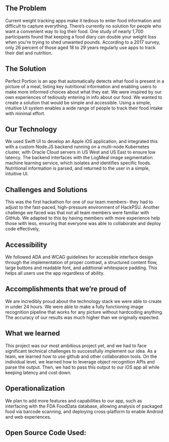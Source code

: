 ## The Problem
Current weight tracking apps make it tedious to enter food information and difficult to capture everything. There’s currently no solution for people who want a convenient way to log their food. One study of nearly 1,700 participants found that keeping a food diary can double your weight loss when you're trying to shed unwanted pounds. According to a 2017 survey, only 26 percent of those aged 18 to 29 years regularly use apps to track their diet and nutrition.

## The Solution
Perfect Portion is an app that automatically detects what food is present in a picture of a meal, listing key nutritional information and enabling users to make more informed choices about what they eat. We were inspired by our own experiences of tediously entering in info about our food. We wanted to create a solution that would be simple and accessible. Using a simple, intuitive UI system enables a wide range of people to track their food intake with minimal effort.

## Our Technology
We used Swift UI to develop an Apple iOS application, and integrated this with a custom Node.JS backend running on a multi-node Kubernetes cluster, with Oracle Cloud servers in US West and US East to ensure low latency. The backend interfaces with the LogMeal image segmentation machine learning service, which isolates and identifies specific foods. Nutritional information is parsed, and returned to the user in a simple, intuitive UI.

## Challenges and Solutions
This was the first hackathon for one of our team members- they had to adjust to the fast-paced, high-pressure environment of HackPSU. Another challenge we faced was that not all team members were familiar with GitHub. We adapted to this by having members with more experience help those with less, ensuring that everyone was able to collaborate and deploy code effectively,

## Accessibility
We followed ADA and WCAG guidelines for accessible interface design through the implementation of proper contrast, a structured content flow, large buttons and readable font, and additional whitespace padding. This helps all users use the app regardless of ability.

## Accomplishments that we’re proud of
We are incredibly proud about the technology stack we were able to create in under 24 hours. We were able to make a fully functioning image recognition pipeline that works for any picture without hardcoding anything. The accuracy of our results was much higher than we originally expected. 

## What we learned
This project was our most ambitious project yet, and we had to face significant technical challenges to successfully implement our idea. As a team, we learned how to use github and other collaboration tools. On the individual level, we learned how to leverage object recognition APIs and parse the output. Then, we had to pass this output to our iOS app all while keeping latency and cost down. 

## Operationalization
We plan to add more features and capabilities to our app, such as interfacing with the FDA FoodData database, allowing analysis of packaged food via barcode scanning, and deploying cross-platform to enable Android and web experiences.

## Open Source Code Used:
